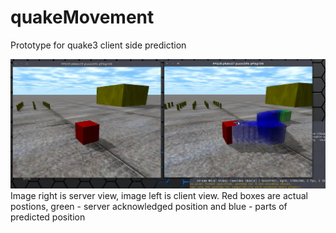 # quakeMovement
Prototype for quake3 client side prediction

![](https://github.com/m16a/quakeMovement/blob/master/demo.jpg)
Image right is server view, image left is client view.
Red boxes are actual postions, green - server acknowledged position and blue - parts of predicted position
